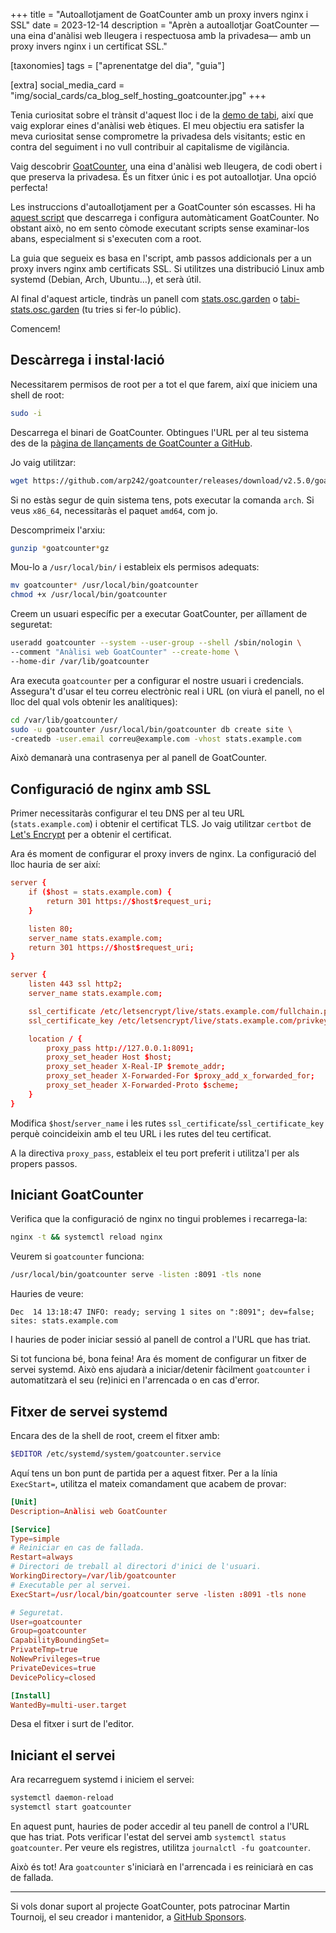 +++
title = "Autoallotjament de GoatCounter amb un proxy invers nginx i SSL"
date = 2023-12-14
description = "Aprèn a autoallotjar GoatCounter —una eina d'anàlisi web lleugera i respectuosa amb la privadesa— amb un proxy invers nginx i un certificat SSL."

[taxonomies]
tags = ["aprenentatge del dia", "guia"]

[extra]
social_media_card = "img/social_cards/ca_blog_self_hosting_goatcounter.jpg"
+++

Tenia curiositat sobre el trànsit d'aquest lloc i de la [demo de tabi](https://welpo.github.io/tabi/), així que vaig explorar eines d'anàlisi web ètiques. El meu objectiu era satisfer la meva curiositat sense comprometre la privadesa dels visitants; estic en contra del seguiment i no vull contribuir al capitalisme de vigilància.

Vaig descobrir [GoatCounter](https://www.goatcounter.com/), una eina d'anàlisi web lleugera, de codi obert i que preserva la privadesa. És un fitxer únic i es pot autoallotjar. Una opció perfecta!

Les instruccions d'autoallotjament per a GoatCounter són escasses. Hi ha [aquest script](https://actually.fyi/posts/goatcounter-vps/) que descarrega i configura automàticament GoatCounter. No obstant això, no em sento còmode executant scripts sense examinar-los abans, especialment si s'executen com a root.

La guia que segueix es basa en l'script, amb passos addicionals per a un proxy invers nginx amb certificats SSL. Si utilitzes una distribució Linux amb systemd (Debian, Arch, Ubuntu…), et serà útil.

Al final d'aquest article, tindràs un panell com [stats.osc.garden](https://stats.osc.garden/) o [tabi-stats.osc.garden](https://tabi-stats.osc.garden/) (tu tries si fer-lo públic).

Comencem!

## Descàrrega i instal·lació

Necessitarem permisos de root per a tot el que farem, així que iniciem una shell de root:

```bash
sudo -i
```

Descarrega el binari de GoatCounter. Obtingues l'URL per al teu sistema des de la [pàgina de llançaments de GoatCounter a GitHub](https://github.com/arp242/goatcounter/releases).

Jo vaig utilitzar:

```bash
wget https://github.com/arp242/goatcounter/releases/download/v2.5.0/goatcounter-v2.5.0-linux-amd64.gz
```

Si no estàs segur de quin sistema tens, pots executar la comanda `arch`. Si veus `x86_64`, necessitaràs el paquet `amd64`, com jo.

Descomprimeix l'arxiu:

```bash
gunzip *goatcounter*gz
```

Mou-lo a `/usr/local/bin/` i estableix els permisos adequats:

```bash
mv goatcounter* /usr/local/bin/goatcounter
chmod +x /usr/local/bin/goatcounter
```

Creem un usuari específic per a executar GoatCounter, per aïllament de seguretat:

```bash
useradd goatcounter --system --user-group --shell /sbin/nologin \
--comment "Anàlisi web GoatCounter" --create-home \
--home-dir /var/lib/goatcounter
```

Ara executa `goatcounter` per a configurar el nostre usuari i credencials. Assegura't d'usar el teu correu electrònic real i URL (on viurà el panell, no el lloc del qual vols obtenir les analítiques):

```bash
cd /var/lib/goatcounter/
sudo -u goatcounter /usr/local/bin/goatcounter db create site \
-createdb -user.email correu@example.com -vhost stats.example.com
```

Això demanarà una contrasenya per al panell de GoatCounter.

## Configuració de nginx amb SSL

Primer necessitaràs configurar el teu DNS per al teu URL (`stats.example.com`) i obtenir el certificat TLS. Jo vaig utilitzar `certbot` de [Let's Encrypt](https://letsencrypt.org/) per a obtenir el certificat.

Ara és moment de configurar el proxy invers de nginx. La configuració del lloc hauria de ser així:

```conf
server {
    if ($host = stats.example.com) {
        return 301 https://$host$request_uri;
    }

    listen 80;
    server_name stats.example.com;
    return 301 https://$host$request_uri;
}

server {
    listen 443 ssl http2;
    server_name stats.example.com;

    ssl_certificate /etc/letsencrypt/live/stats.example.com/fullchain.pem;
    ssl_certificate_key /etc/letsencrypt/live/stats.example.com/privkey.pem;

    location / {
        proxy_pass http://127.0.0.1:8091;
        proxy_set_header Host $host;
        proxy_set_header X-Real-IP $remote_addr;
        proxy_set_header X-Forwarded-For $proxy_add_x_forwarded_for;
        proxy_set_header X-Forwarded-Proto $scheme;
    }
}
```

Modifica `$host`/`server_name` i les rutes `ssl_certificate`/`ssl_certificate_key` perquè coincideixin amb el teu URL i les rutes del teu certificat.

A la directiva `proxy_pass`, estableix el teu port preferit i utilitza'l per als propers passos.

## Iniciant GoatCounter

Verifica que la configuració de nginx no tingui problemes i recarrega-la:

```bash
nginx -t && systemctl reload nginx
```

Veurem si `goatcounter` funciona:

```bash
/usr/local/bin/goatcounter serve -listen :8091 -tls none
```

Hauries de veure:

```text
Dec  14 13:18:47 INFO: ready; serving 1 sites on ":8091"; dev=false; sites: stats.example.com
```

I hauries de poder iniciar sessió al panell de control a l'URL que has triat.

Si tot funciona bé, bona feina! Ara és moment de configurar un fitxer de servei systemd. Això ens ajudarà a iniciar/detenir fàcilment `goatcounter` i automatitzarà el seu (re)inici en l'arrencada o en cas d'error.

## Fitxer de servei systemd

Encara des de la shell de root, creem el fitxer amb:

```bash
$EDITOR /etc/systemd/system/goatcounter.service
```

Aquí tens un bon punt de partida per a aquest fitxer. Per a la línia `ExecStart=`, utilitza el mateix comandament que acabem de provar:

```conf
[Unit]
Description=Anàlisi web GoatCounter

[Service]
Type=simple
# Reiniciar en cas de fallada.
Restart=always
# Directori de treball al directori d'inici de l'usuari.
WorkingDirectory=/var/lib/goatcounter
# Executable per al servei.
ExecStart=/usr/local/bin/goatcounter serve -listen :8091 -tls none

# Seguretat.
User=goatcounter
Group=goatcounter
CapabilityBoundingSet=
PrivateTmp=true
NoNewPrivileges=true
PrivateDevices=true
DevicePolicy=closed

[Install]
WantedBy=multi-user.target
```

Desa el fitxer i surt de l'editor.

## Iniciant el servei

Ara recarreguem systemd i iniciem el servei:

```bash
systemctl daemon-reload
systemctl start goatcounter
```

En aquest punt, hauries de poder accedir al teu panell de control a l'URL que has triat. Pots verificar l'estat del servei amb `systemctl status goatcounter`. Per veure els registres, utilitza `journalctl -fu goatcounter`.

Això és tot! Ara `goatcounter` s'iniciarà en l'arrencada i es reiniciarà en cas de fallada.

---

Si vols donar suport al projecte GoatCounter, pots patrocinar Martin Tournoij, el seu creador i mantenidor, a [GitHub Sponsors](https://github.com/sponsors/arp242).
